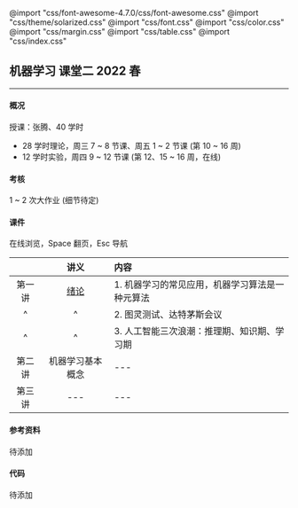 @import "css/font-awesome-4.7.0/css/font-awesome.css"
@import "css/theme/solarized.css"
@import "css/font.css"
@import "css/color.css"
@import "css/margin.css"
@import "css/table.css"
@import "css/index.css"

## 机器学习 课堂二 2022 春

---

#### 概况

授课：张腾、40 学时

- 28 学时理论，周三 7 ~ 8 节课、周五 1 ~ 2 节课 (第 10 ~ 16 周)
- 12 学时实验，周四 9 ~ 12 节课 (第 12、15 ~ 16 周，在线)

#### 考核

1 ~ 2 次大作业 (细节待定)

#### 课件

在线浏览，Space 翻页，Esc 导航

<div class="threelines outline" markdown=1>

|        |          讲义          | 内容                                            |
| :----: | :--------------------: | :---------------------------------------------- |
| 第一讲 | [绪论](slides/01.html) | 1. 机器学习的常见应用，机器学习算法是一种元算法 |
|   ^    |           ^            | 2. 图灵测试、达特茅斯会议                       |
|   ^    |           ^            | 3. 人工智能三次浪潮：推理期、知识期、学习期     |
| 第二讲 |    机器学习基本概念    | ---                                             |
| 第三讲 |          ---           | ---                                             |

</div>

#### 参考资料

待添加

#### 代码

待添加
